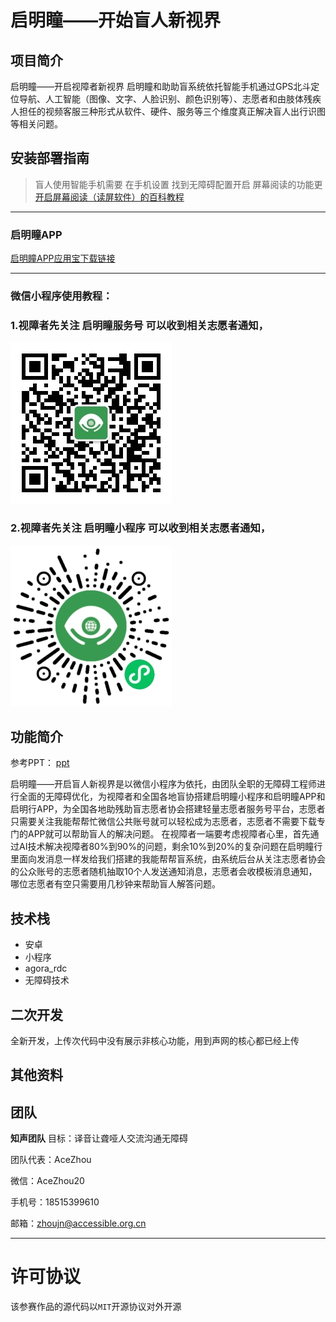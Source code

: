 <!-- 内容建议:以下为建议你可以补充的内容要点和方向 -->

# 启明瞳——开始盲人新视界
<!-- 请将上面“项目名”替换为你本次参赛作品的项目名 -->


## 项目简介
<!-- 请描述此次参赛作品的简介，建议用「一句话简介」+ 详细介绍的形式 -->
启明瞳——开启视障者新视界
启明瞳和助助盲系统依托智能手机通过GPS北斗定位导航、人工智能（图像、文字、人脸识别、颜色识别等）、志愿者和由肢体残疾人担任的视频客服三种形式从软件、硬件、服务等三个维度真正解决盲人出行识图等相关问题。



## 安装部署指南
<!-- 请描述该应用的使用步骤，包括下载、依赖安装、参数及软硬件配置（如有）等，特别提醒：如果需要特殊硬件支持，请在 README 中写明，也和大赛官方沟通。 -->

>   盲人使用智能手机需要 在手机设置 找到无障碍配置开启 屏幕阅读的功能更
[开启屏幕阅读（读屏软件）的百科教程](https://jingyan.baidu.com/article/48206aeac78044606ad6b39e.html)


- - -
### 启明瞳APP 
[启明瞳APP应用宝下载链接](https://sj.qq.com/appdetail/cn.com.bemyeyes)

- - -


### 微信小程序使用教程：
### 1.视障者先关注  启明瞳服务号   可以收到相关志愿者通知，
![image](./%E5%90%AF%E6%98%8E%E7%9E%B3%E4%BD%93%E9%AA%8C/%E5%90%AF%E6%98%8E%E7%9E%B3%E6%9C%8D%E5%8A%A1%E5%8F%B7.jpeg)

### 2.视障者先关注  启明瞳小程序   可以收到相关志愿者通知，
![image](./%E5%90%AF%E6%98%8E%E7%9E%B3%E4%BD%93%E9%AA%8C/%E5%90%AF%E6%98%8E%E7%9E%B3%E5%B0%8F%E7%A8%8B%E5%BA%8F%E4%BA%8C%E7%BB%B4%E7%A0%81.jpeg)


## 功能简介
<!-- 请给出该应用的主要功能点 -->
参考PPT：
[ppt](./%E9%A1%B9%E7%9B%AE%E4%BB%8B%E7%BB%8Dppt/%E5%90%AF%E6%98%8E%E7%9E%B3%E8%A1%8C%E2%80%94%E2%80%94%E5%BC%80%E5%90%AF%E7%9B%B2%E4%BA%BA%E6%96%B0%E8%A7%86%E7%95%8C.pdf)

 启明瞳——开启盲人新视界是以微信小程序为依托，由团队全职的无障碍工程师进行全面的无障碍优化，为视障者和全国各地盲协搭建启明瞳小程序和启明瞳APP和启明行APP，为全国各地助残助盲志愿者协会搭建轻量志愿者服务号平台，志愿者只需要关注我能帮帮忙微信公共账号就可以轻松成为志愿者，志愿者不需要下载专门的APP就可以帮助盲人的解决问题。  在视障者一端要考虑视障者心里，首先通过AI技术解决视障者80%到90%的问题，剩余10%到20%的复杂问题在启明瞳行里面向发消息一样发给我们搭建的我能帮帮盲系统，由系统后台从关注志愿者协会的公众账号的志愿者随机抽取10个人发送通知消息，志愿者会收模板消息通知，哪位志愿者有空只需要用几秒钟来帮助盲人解答问题。


## 技术栈
<!-- 请给出该应用主要的技术栈，包括使用的声网和环信（如有用） SDK 版本 -->
- 安卓
- 小程序
- agora_rdc
- 无障碍技术



## 二次开发
<!-- 1、如果是基于已有项目进行二次开发的参赛作品，请在此说明主要变更点，并附上原项目链接。2、如果是本次全新开发，请写“无” -->

全新开发，上传次代码中没有展示非核心功能，用到声网的核心都已经上传

## 其他资料
<!-- 能全方位展示你的作品亮点的资料，包括：1、如果是文件，可以放到该仓库你的文件中，在这里附上链接。2、如果是外部视频可以附上链接 -->
## 团队
**知声团队**
目标：译音让聋哑人交流沟通无障碍

团队代表：AceZhou

微信：AceZhou20

手机号：18515399610

邮箱：zhoujn@accessible.org.cn


---
# 许可协议

该参赛作品的源代码以`MIT`开源协议对外开源



<!-- 往年作品 README 参考
https://github.com/AgoraIO-Community/RTE-2021-Innovation-Challenge/blob/master/Application-Challenge/%E3%80%90%E5%8A%A0%E6%B2%B9%EF%BC%8C%E6%89%93%E5%B7%A5%E4%BA%BA%E3%80%91AgoraHomeAI/README.zh.md

https://github.com/AgoraIO-Community/RTE-2021-Innovation-Challenge/blob/master/Application-Challenge/%5Brethinking%5D%E9%83%BD%E5%B8%82%E6%8E%A2%E9%99%A9%E5%AE%B6/Readme.md

https://github.com/AgoraIO-Community/RTE-2021-Innovation-Challenge/blob/master/Application-Challenge/%5B%E5%8F%B2%E5%A4%A7%E4%BC%9F%5D%20%E6%95%99%E5%AD%A6%E5%8A%A9%E6%89%8B/README.md

https://github.com/AgoraIO-Community/RTE-2021-Innovation-Challenge/blob/master/Application-Challenge/%E3%80%90AnakinChen%E3%80%91%E8%BF%9E%E9%BA%A6%E9%97%AE%E7%AD%94PK/README.md -->
